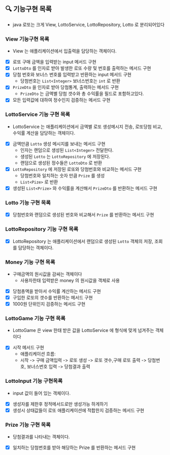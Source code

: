 ## 🔍 기능구현 목록
- java 로또는 크게 View, LottoService, LottoRepository, Lotto 로 분리되어있다

### View 기능구현 목록
- View 는 애플리케이션에서 입출력을 담당하는 객체이다.
- [x] 로또 구매 금액을 입력받는 input 메서드 구현
- [x] `LottoDto` 를 인자로 받아 발생한 로또 수량 및 번호를 출력하는 메서드 구현
- [x] 당첨 번호와 보너스 번호를 입력받고 반환하는 input 메서드 구현
  - 당첨번호는 `List<Integer>` 보너스번호는 `int` 로 반환
- [x] `PrizeDto` 을 인자로 받아 당첨통계, 출력하는 메서드 구현
  - `PrizeDto` 는 금액별 당첨 갯수와 총 수익률을 필드로 포함하고있다.
- [x] 모든 입력값에 대하여 정수인지 검증하는 메서드 구현

### LottoService 기능 구현 목록
- LottoService 는 애플리케이션에서 금액별 로또 생성메시지 전송, 로또당첨 비교, 수익률 계산을 담당하는 객체이다.
- [x] 금액만큼 `Lotto` 생성 메시지를 보내는 메서드 구현
  - 인자는 랜덤으로 생성된 `List<Integer>` 전달한다.
  - 생성된 `Lotto` 는 `LottoRepository` 에 저장된다.
  - 랜덤으로 생성된 정수들은 `LottoDto` 로 반환
- [x] `LottoRepository` 에 저장된 로또와 당첨번호와 비교하는 메서드 구현
  - 당첨번호와 일치하는 숫자 만큼 `Prize` 를 생성
  - `List<Pize>` 로 반환
- [x] 생성된 `List<Prize>` 와 수익률을 계산해서 `PrizeDto` 를 반환하는 메서드 구현

### Lotto 기능 구현 목록
- [x] 당첨번호와 랜덤으로 생성된 번호와 비교해서 `Prize` 를 반환하는 메서드 구현 

### LottoRepository 기능 구현 목록
- [x] LottoRepository 는 애플리케이션에서 랜덤으로 생성된  `Lotto` 객체의 저장, 조회를 담당하는 객체이다.

### Money 기능 구현 목록
- 구매금액의 원시값을 감싸는 객체이다
   - 사용자한태 입력받은 money 의 원시값을 객체로 사용
- [x] 당첨총액을 받아서 수익률 계산하는 메서드 구현
- [x] 구입한 로또의 갯수를 반환하는 메서드 구현
- [x] 1000원 단위인지 검증하는 메서드 구현

### LottoGame 기능 구현 목록
- LottoGame 은 view 한태 받은 값을 LottoService 에 형식에 맞게 넘겨주는 객체이다
- [x] 시작 메서드 구현
  - 애플리케이션 흐름: 
  - 시작 -> 구매 금액입력 -> 로또 생성 -> 로또 갯수,구매 로또 출력 -> 당첨번호, 보너스번호 입력 -> 당첨결과 출력

### LottoInput 기능 구현목록
- input 값이 들어 있는 객체이다.
- [x] 생성자를 제한후 정적메서드로만 생성가능 하게하기
- [x] 생성시 상태값들이 로또 애플리케이션에 적합한지 검증하는 메서드 구현
### Prize 기능 구현 목록
- 당첨결과를 나타내는 객체이다.
- [x] 일치하는 당첨번호를 받아 해당하는 Prize 를 반환하는 메서드 구현